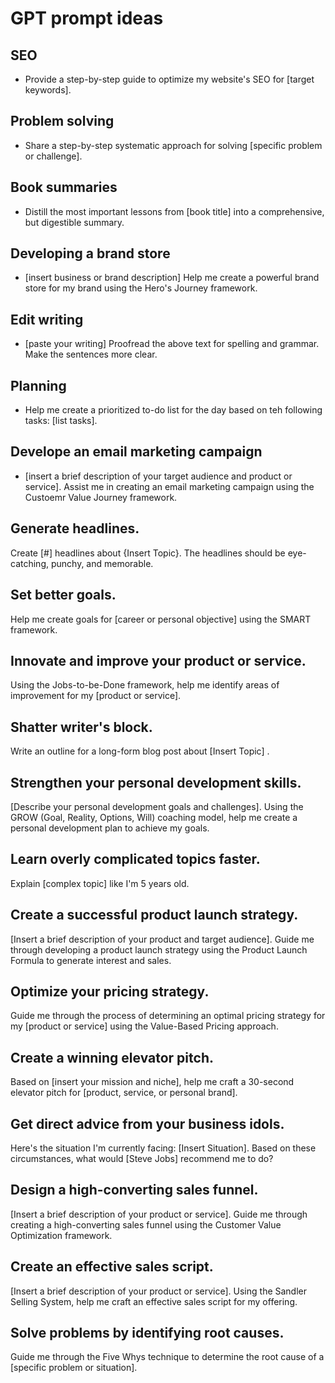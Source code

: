 # GPT prompt ideas

## SEO

- Provide a step-by-step guide to optimize my website's SEO for [target keywords].

## Problem solving

- Share a step-by-step systematic approach for solving [specific problem or challenge].

## Book summaries

- Distill the most important lessons from [book title] into a comprehensive, but digestible summary.

## Developing a brand store

- [insert business or brand description] Help me create a powerful brand store for my brand using the Hero's Journey framework.

## Edit writing

- [paste your writing] Proofread the above text for spelling and grammar. Make the sentences more clear.

## Planning

- Help me create a prioritized to-do list for the day based on teh following tasks: [list tasks].

## Develope an email marketing campaign

- [insert a brief description of your target audience and product or service]. Assist me in creating an email marketing campaign using the Custoemr Value Journey framework.

## Generate headlines.

Create [#] headlines about {Insert Topic}.
The headlines should be eye-catching, punchy, and memorable.

## Set better goals.

Help me create goals for [career or personal objective] using the SMART framework.

## Innovate and improve your product or service.

Using the Jobs-to-be-Done framework, help me identify areas of improvement for my [product or service].

## Shatter writer's block.

Write an outline for a long-form blog post about [Insert Topic] .

## Strengthen your personal development skills.

[Describe your personal development goals and challenges].
Using the GROW (Goal, Reality, Options, Will) coaching model, help me create a personal development plan to achieve my goals.

## Learn overly complicated topics faster.

Explain [complex topic] like I'm 5 years old.

## Create a successful product launch strategy.

[Insert a brief description of your product and target audience].
Guide me through developing a product launch strategy using the Product Launch Formula to generate interest and sales.

## Optimize your pricing strategy.

Guide me through the process of determining an optimal pricing strategy for my [product or service] using the Value-Based Pricing approach.

## Create a winning elevator pitch.

Based on [insert your mission and niche], help me craft a 30-second elevator pitch for [product, service, or personal brand].

## Get direct advice from your business idols.

Here's the situation I'm currently facing: [Insert Situation].
Based on these circumstances, what would [Steve Jobs] recommend me to do?

## Design a high-converting sales funnel.

[Insert a brief description of your product or service].
Guide me through creating a high-converting sales funnel using the Customer Value Optimization framework.

## Create an effective sales script.

[Insert a brief description of your product or service].
Using the Sandler Selling System, help me craft an effective sales script for my offering.

## Solve problems by identifying root causes.

Guide me through the Five Whys technique to determine the root cause of a [specific problem or situation].
